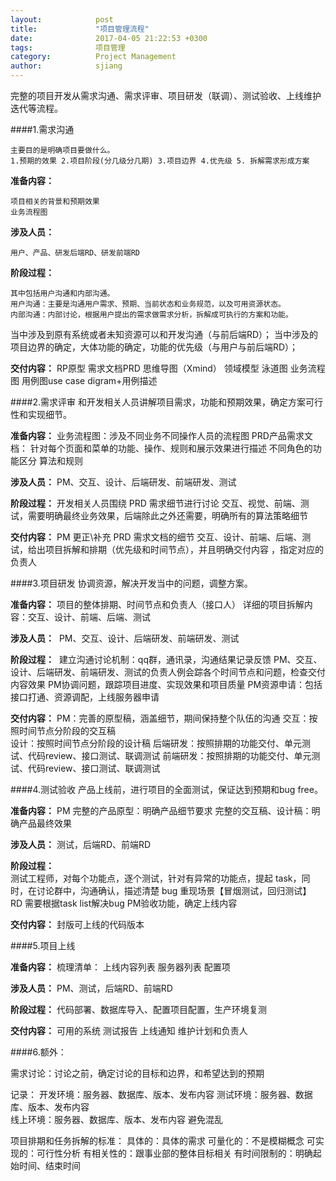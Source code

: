 ```yaml
---
layout:            post
title:             "项目管理流程"
date:              2017-04-05 21:22:53 +0300
tags:              项目管理  
category:          Project Management
author:            sjiang
---
```


 完整的项目开发从需求沟通、需求评审、项目研发（联调）、测试验收、上线维护迭代等流程。


####1.需求沟通

    主要目的是明确项目要做什么。
    1.预期的效果 2.项目阶段(分几级分几期) 3.项目边界 4.优先级 5. 拆解需求形成方案
	
**准备内容：**

	项目相关的背景和预期效果
	业务流程图

**涉及人员：**

	用户、产品、研发后端RD、研发前端RD

**阶段过程：**

	其中包括用户沟通和内部沟通。	
	用户沟通：主要是沟通用户需求、预期、当前状态和业务规范，以及可用资源状态。
	内部沟通：内部讨论，根据用户提出的需求做需求分析，拆解成可执行的方案和功能。

当中涉及到原有系统或者未知资源可以和开发沟通（与前后端RD）；
当中涉及的项目边界的确定，大体功能的确定，功能的优先级（与用户与前后端RD）；

**交付内容：**
	RP原型
	需求文档PRD
	思维导图（Xmind）
	领域模型
	泳道图
	业务流程图
	用例图use case digram+用例描述

####2.需求评审
	和开发相关人员讲解项目需求，功能和预期效果，确定方案可行性和实现细节。

**准备内容：**
	业务流程图：涉及不同业务不同操作人员的流程图
	PRD产品需求文档：
		针对每个页面和菜单的功能、操作、规则和展示效果进行描述
		不同角色的功能区分
		算法和规则

**涉及人员：**
	PM、交互、设计、后端研发、前端研发、测试	

**阶段过程：**
	开发相关人员围绕 PRD 需求细节进行讨论
	交互、视觉、前端、测试，需要明确最终业务效果，后端除此之外还需要，明确所有的算法策略细节

**交付内容：**
	PM 更正\补充 PRD 需求文档的细节
	交互、设计、前端、后端、测试，给出项目拆解和排期（优先级和时间节点），并且明确交付内容	，指定对应的负责人
	
	

####3.项目研发
	协调资源，解决开发当中的问题，调整方案。

**准备内容：**
	项目的整体排期、时间节点和负责人（接口人）
	详细的项目拆解内容：交互、设计、前端、后端、测试

**涉及人员：** 
	PM、交互、设计、后端研发、前端研发、测试


**阶段过程：** 	建立沟通讨论机制：qq群，通讯录，沟通结果记录反馈
	PM、交互、设计、后端研发、前端研发、测试的负责人例会踪各个时间节点和问题，检查交付内容效果
	PM协调问题，跟踪项目进度、实现效果和项目质量
	PM资源申请：包括接口打通、资源调配，上线服务器申请

**交付内容：**
	PM：完善的原型稿，涵盖细节，期间保持整个队伍的沟通
	交互：按照时间节点分阶段的交互稿	
	设计：按照时间节点分阶段的设计稿
	后端研发：按照排期的功能交付、单元测试、代码review、接口测试、联调测试
	前端研发：按照排期的功能交付、单元测试、代码review、接口测试、联调测试


####4.测试验收
	产品上线前，进行项目的全面测试，保证达到预期和bug free。

**准备内容：**
	PM 完整的产品原型：明确产品细节要求
	完整的交互稿、设计稿：明确产品最终效果

**涉及人员：**
	测试，后端RD、前端RD

**阶段过程：**		
	测试工程师，对每个功能点，逐个测试，针对有异常的功能点，提起 task，同时，在讨论群中，沟通确认，描述清楚 bug 重现场景【冒烟测试，回归测试】
	RD 需要根据task list解决bug
	PM验收功能，确定上线内容

**交付内容：**
	封版可上线的代码版本

	
####5.项目上线

**准备内容：**
	梳理清单：
		上线内容列表
		服务器列表
		配置项

**涉及人员：**
	PM、测试，后端RD、前端RD

**阶段过程：**
	代码部署、数据库导入、配置项目配置，生产环境复测
	

**交付内容：**
	可用的系统
	测试报告
	上线通知
	维护计划和负责人



####6.额外：

需求讨论：讨论之前，确定讨论的目标和边界，和希望达到的预期

记录：
开发环境：服务器、数据库、版本、发布内容
测试环境：服务器、数据库、版本、发布内容	
线上环境：服务器、数据库、版本、发布内容
避免混乱	

项目排期和任务拆解的标准：
	具体的：具体的需求
	可量化的：不是模糊概念
	可实现的：可行性分析
	有相关性的：跟事业部的整体目标相关
	有时间限制的：明确起始时间、结束时间



